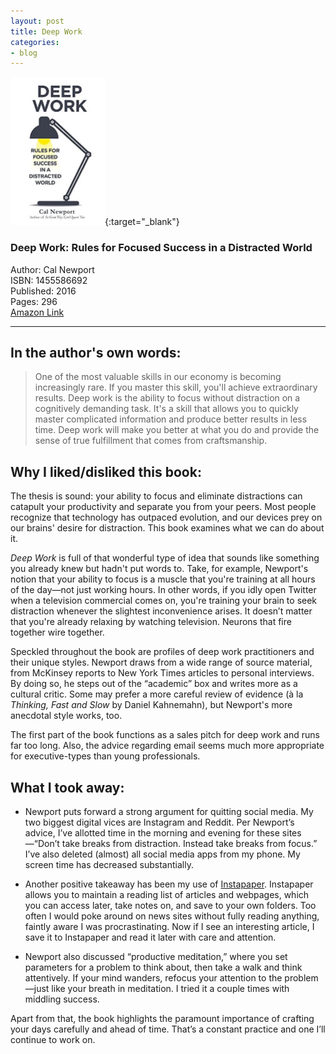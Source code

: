 ```yaml
---
layout: post
title: Deep Work
categories:
- blog
---
```


[<img src="/DeepWork.jpg" width="151" height="237">](https://www.amazon.com/gp/product/1455586692/ref=as_li_tl?ie=UTF8&camp=1789&creative=9325&creativeASIN=1455586692&linkCode=as2&tag=tmstsn-20&linkId=6b82383b1c145231bd32f6efdcac1465){:target="_blank"}  

### Deep Work: Rules for Focused Success in a Distracted World  
Author: Cal Newport  
ISBN: 1455586692  
Published: 2016  
Pages: 296  
<a target="_blank" href="https://www.amazon.com/gp/product/1455586692/ref=as_li_tl?ie=UTF8&camp=1789&creative=9325&creativeASIN=1455586692&linkCode=as2&tag=tmstsn-20&linkId=6b82383b1c145231bd32f6efdcac1465">Amazon Link</a><img src="//ir-na.amazon-adsystem.com/e/ir?t=tmstsn-20&l=am2&o=1&a=1455586692" width="1" height="1" border="0" alt="" style="border:none !important; margin:0px !important;" />  
    
---

## In the author's own words:

> One of the most valuable skills in our economy is becoming increasingly rare. If you master this skill, you'll achieve extraordinary results. Deep work is the ability to focus without distraction on a cognitively demanding task. It's a skill that allows you to quickly master complicated information and produce better results in less time. Deep work will make you better at what you do and provide the sense of true fulfillment that comes from craftsmanship.

## Why I liked/disliked this book:

The thesis is sound: your ability to focus and eliminate distractions can catapult your productivity and separate you from your peers. Most people recognize that technology has outpaced evolution, and our devices prey on our brains' desire for distraction. This book examines what we can do about it.

*Deep Work* is full of that wonderful type of idea that sounds like something you already knew but hadn't put words to. Take, for example, Newport's notion that your ability to focus is a muscle that you're training at all hours of the day—not just working hours. In other words, if you idly open Twitter when a television commercial comes on, you're training your brain to seek distraction whenever the slightest inconvenience arises. It doesn’t matter that you're already relaxing by watching television. Neurons that fire together wire together.

Speckled throughout the book are profiles of deep work practitioners and their unique styles. Newport draws from a wide range of source material, from McKinsey reports to New York Times articles to personal interviews. By doing so, he steps out of the “academic” box and writes more as a cultural critic. Some may prefer a more careful review of evidence (à la *Thinking, Fast and Slow* by Daniel Kahnemahn), but Newport's more anecdotal style works, too. 

The first part of the book functions as a sales pitch for deep work and runs far too long. Also, the advice regarding email seems much more appropriate for executive-types than young professionals.

## What I took away:

* Newport puts forward a strong argument for quitting social media. My two biggest digital vices are Instagram and Reddit. Per Newport’s advice, I’ve allotted time in the morning and evening for these sites—“Don’t take breaks from distraction. Instead take breaks from focus.” I’ve also deleted (almost) all social media apps from my phone. My screen time has decreased substantially.

* Another positive takeaway has been my use of [Instapaper](https://www.instapaper.com/). Instapaper allows you to maintain a reading list of articles and webpages, which you can access later, take notes on, and save to your own folders. Too often I would poke around on news sites without fully reading anything, faintly aware I was procrastinating. Now if I see an interesting article, I save it to Instapaper and read it later with care and attention.

* Newport also discussed “productive meditation,” where you set parameters for a problem to think about, then take a walk and think attentively. If your mind wanders, refocus your attention to the problem—just like your breath in meditation. I tried it a couple times with middling success.

Apart from that, the book highlights the paramount importance of crafting your days carefully and ahead of time. That’s a constant practice and one I’ll continue to work on.

